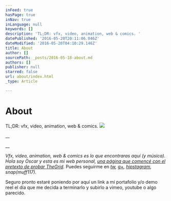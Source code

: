 ```yaml
---
inFeed: true
hasPage: true
inNav: true
inLanguage: null
keywords: []
description: 'TL;DR: vfx, video, animation, web & comics. '
datePublished: '2016-05-20T20:11:06.046Z'
dateModified: '2016-05-20T04:10:29.146Z'
title: About
author: []
sourcePath: _posts/2016-05-18-about.md
authors: []
publisher: null
starred: false
url: about/index.html
_type: Article

---
```

# About

TL;DR: vfx, video, animation, web & comics. ![](https://the-grid-user-content.s3-us-west-2.amazonaws.com/2b1607ae-7a7e-448b-bdb1-76f3d1c5f51e.gif)

__

__

_Vfx, video, animation, web & comics _es lo que encontraras aquí (y música). Hola soy Oscar y esta es mi web personal, [una página que comencé con el pretexto de probar ][0]_[TheGrid][0]_. Puedes seguirme en _[tw][1], [g+][2], [hipstagram][3], snap(muff117)._

Seguro pronto estaré poniendo por aquí un link a mi portafolio y/o demo reel el día que me decida a terminarlo y subirlo a vimeo, youtube o algo parecido. 

[0]: http://vfx.rocks/webs-que-se-construyen-solas/
[1]: https://twitter.com/muffin117
[2]: https://plus.google.com/+OscarFuentes
[3]: https://www.instagram.com/muffin117/